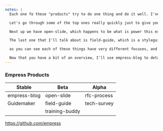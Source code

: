 ```yaml
---
notes: |
  Each one fo these "products" try to do one thing and do it well. I've split them into Stable, Beta and Alpha based on how ready each of them are for you to get started with them today, I'll go into what that means a little bit more in a second.

  Let's go through some of the top ones really quickly just to give you an idea of what it does. As you can imagine the first one is a blog. empress-blog is probably the flagship Empress product that started this whole process of thinking different "products". Who here knows what Guidemaker is? Guidemaker is essentially the tech that is currently powering the Ember guides and the cli-guides! If you wanted to build a guides website for yourself you can go to the repo now, follow the readme and boom you're ready to go! Each of these repos are under the empress github org by the way if you are looking for them.

  Next up we have open-slide, which happens to be what is power this exact presentation! It's quite functional and it's in the Beta column because it's a little bit under-documented and the only templates I have so far are based on revealjs, which is a bit clunky.

  The last one that I'll talk about is field-guide, which is a styleguide product that is currently being used for the Ember Website redesign process. It essentially gives you an easy way to document your styleguide while guaranteeing that there won't be any CSS bleed between field-guide and your actual styleguide.

  as you can see each of these things have very different focuses, and that laser focus of each product makes them a dream to work with!

  Now that you have a bit of an overview, I'll use empress-blog to detail more about how it all works
---
```


### Empress Products

| Stable       | Beta           | Alpha       |
| ------------ | -------------- | ----------- |
| empress-blog | open-slide     | rfc-process |
| Guidemaker   | field-guide    | tech-survey |
|              | training-buddy |             |

https://github.com/empress
